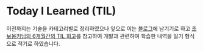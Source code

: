 # Today I Learned (TIL)

이전까지는 기술을 카테고리별로  정리하였으나 앞으로 이는 [블로그](http://jhleed.tistory.com/)에 남기기로 하고 [초보몽키님의 6개월간의 TIL 회고](https://wayhome25.github.io/til/2017/08/14/TIL-for-6-months/)를 참고하여 개발과 관련하여 학습한 내역을 일기 형식으로 적기로 하였습니다.  

